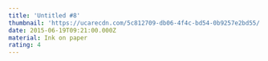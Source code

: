 ```yaml
---
title: 'Untitled #8'
thumbnail: 'https://ucarecdn.com/5c812709-db06-4f4c-bd54-0b9257e2bd55/'
date: 2015-06-19T09:21:00.000Z
material: Ink on paper
rating: 4
---
```



